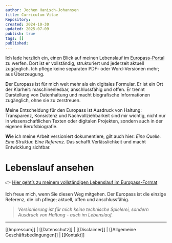 ```yaml
---
author: Jochen Hanisch-Johannsen
title: Curriculum Vitae
Repository:
created: 2024-10-30
updated: 2025-07-09
publish: true
tags: []
published:
---
```


**I**ch lade herzlich ein, einen Blick auf meinen Lebenslauf im [Europass-Portal](https://europa.eu/europass/de) zu werfen. Dort ist er vollständig, strukturiert und jederzeit aktuell zugänglich. Ich pflege keine separaten PDF- oder Word-Versionen mehr; aus Überzeugung.

**D**er Europass ist für mich weit mehr als ein digitales Formular. Er ist ein Ort der Klarheit: maschinenlesbar, anschlussfähig und offen. Er trennt Darstellung von Datenhaltung und macht biografische Informationen zugänglich, ohne sie zu zerstreuen.

**M**eine Entscheidung für den Europass ist Ausdruck von Haltung: Transparenz, Konsistenz und Nachvollziehbarkeit sind mir wichtig, nicht nur in wissenschaftlichen Texten oder digitalen Projekten, sondern auch in der eigenen Berufsbiografie.

**W**ie ich meine Arbeit versioniert dokumentiere, gilt auch hier: *Eine Quelle. Eine Struktur. Eine Referenz.* Das schafft Verlässlichkeit und macht Entwicklung sichtbar.

# Lebenslauf ansehen

👉 [Hier geht’s zu meinem vollständigen Lebenslauf im Europass-Format](https://europa.eu/europass/eportfolio/api/eprofile/shared-profile/jochen-hanisch-johannsen/9833134c-5aaf-47ef-922d-cfad3bdfffc2?view=html)

**I**ch freue mich, wenn Sie diesen Weg mitgehen. Der Europass ist die einzige Referenz, die ich pflege; aktuell, offen und anschlussfähig.

> _Versionierung ist für mich keine technische Spielerei, sondern Ausdruck von Haltung - auch im Lebenslauf._

---

[[Impressum]] | [[Datenschutz]] | [[Disclaimer]] | [[Allgemeine Geschäftsbedingungen]] | [[Kontakt]]
